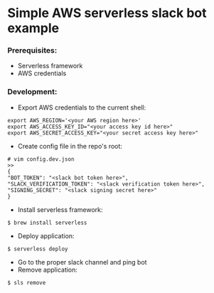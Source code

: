 # Simple AWS serverless slack bot example

### Prerequisites:

* Serverless framework
* AWS credentials

### Development:

* Export AWS credentials to the current shell:

```shell
export AWS_REGION='<your AWS region here>'
export AWS_ACCESS_KEY_ID="<your access key id here>"
export AWS_SECRET_ACCESS_KEY="<your secret access key here>"

```

* Create config file in the repo's root:

```
# vim config.dev.json
>>
{
"BOT_TOKEN": "<slack bot token here>",
"SLACK_VERIFICATION_TOKEN": "<slack verification token here>",
"SIGNING_SECRET": "<slack signing secret here>"
}
```

* Install serverless framework:

```shell
$ brew install serverless
```

* Deploy application:

```shell
$ serverless deploy
```

* Go to the proper slack channel and ping bot
* Remove application:

```shell
$ sls remove
```
